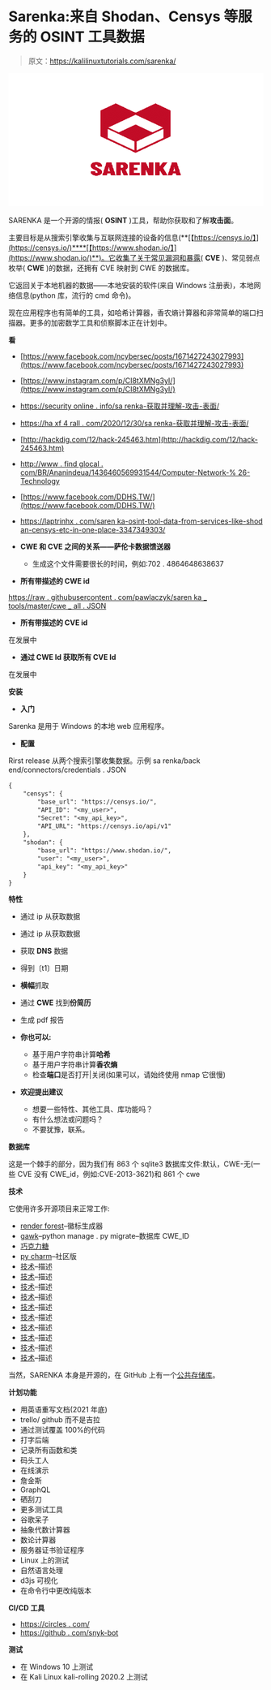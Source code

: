 # Sarenka:来自 Shodan、Censys 等服务的 OSINT 工具数据

> 原文：<https://kalilinuxtutorials.com/sarenka/>

[![Sarenka : OSINT Tool Data From Services Like Shodan, Censys](img/496e6f22beffc0d441318d7d34c207e4.png "Sarenka : OSINT Tool Data From Services Like Shodan, Censys")](https://1.bp.blogspot.com/-68niHfezg_M/X_cl-mgafrI/AAAAAAAAISs/iSYEX1CtfXMIN8mggu89nLICsz54KyvqQCLcBGAsYHQ/s728/SARENKA%25281%2529.png)

SARENKA 是一个开源的情报( **OSINT** )工具，帮助你获取和了解**攻击面**。

主要目标是从搜索引擎收集与互联网连接的设备的信息(**[【https://censys.io/】](https://censys.io/)****[【https://www.shodan.io/】](https://www.shodan.io/)**)。它收集了关于常见漏洞和暴露( **CVE** )、常见弱点枚举( **CWE** )的数据，还拥有 CVE 映射到 CWE 的数据库。

它返回关于本地机器的数据——本地安装的软件(来自 Windows 注册表)，本地网络信息(python 库，流行的 cmd 命令)。

现在应用程序也有简单的工具，如哈希计算器，香农熵计算器和非常简单的端口扫描器。更多的加密数学工具和侦察脚本正在计划中。

**看**

*   [https://www.facebook.com/ncybersec/posts/1671427243027993](https://www.facebook.com/ncybersec/posts/1671427243027993)
*   [https://www.instagram.com/p/CI8tXMNg3yI/](https://www.instagram.com/p/CI8tXMNg3yI/)
*   [https://security online . info/sa renka-获取并理解-攻击-表面/](https://securityonline.info/sarenka-obtaining-and-understanding-attack-surface/)
*   [https://ha xf 4 rall . com/2020/12/30/sa renka-获取并理解-攻击-表面/](https://haxf4rall.com/2020/12/30/sarenka-obtaining-and-understanding-attack-surface/)
*   [http://hackdig.com/12/hack-245463.htm](http://hackdig.com/12/hack-245463.htm)
*   [http://www . find glocal . com/BR/Ananindeua/1436460569931544/Computer-Network-% 26-Technology](http://www.findglocal.com/BR/Ananindeua/1436460569931544/Computer-Network-%26-Technology)
*   [https://www.facebook.com/DDHS.TW/](https://www.facebook.com/DDHS.TW/)
*   [https://laptrinhx . com/saren ka-osint-tool-data-from-services-like-shod an-censys-etc-in-one-place-3347349303/](https://laptrinhx.com/sarenka-osint-tool-data-from-services-like-shodan-censys-etc-in-one-place-3347349303/)

*   **CWE 和 CVE 之间的关系——萨伦卡数据馈送器**
    *   生成这个文件需要很长的时间，例如:702 . 4864648638637

*   **所有带描述的 CWE id**

[https://raw . githubusercontent . com/pawlaczyk/saren ka _ tools/master/cwe _ all . JSON](https://raw.githubusercontent.com/pawlaczyk/sarenka_tools/master/cwe_all.json)

*   **所有带描述的 CVE id**

在发展中

*   **通过 CWE Id 获取所有 CVE Id**

在发展中

**安装**

*   **入门**

Sarenka 是用于 Windows 的本地 web 应用程序。

*   **配置**

Rirst release 从两个搜索引擎收集数据。示例 sa renka/back end/connectors/credentials . JSON

```
{   
    "censys": {
        "base_url": "https://censys.io/",
        "API_ID": "<my_user>",
        "Secret": "<my_api_key>",
        "API_URL": "https://censys.io/api/v1"
    },
    "shodan": {
        "base_url": "https://www.shodan.io/",
        "user": "<my_user>",
        "api_key": "<my_api_key>"
    }
}
```

**特性**

*   通过 ip 从获取数据
*   通过 ip 从获取数据
*   获取 **DNS** 数据
*   得到〔t1〕日期
*   **横幅**抓取
*   通过 **CWE** 找到**份简历**
*   生成 pdf 报告

*   **你也可以:**
    *   基于用户字符串计算**哈希**
    *   基于用户字符串计算**香农熵**
    *   检查**端口**是否打开|关闭(如果可以，请始终使用 nmap 它很慢)
*   **欢迎提出建议**
    *   想要一些特性、其他工具、库功能吗？
    *   有什么想法或问题吗？
    *   不要犹豫，联系。

**数据库**

这是一个棘手的部分，因为我们有 863 个 sqlite3 数据库文件:默认，CWE-无(一些 CVE 没有 CWE_id，例如:CVE-2013-3621)和 861 个 cwe

**技术**

它使用许多开源项目来正常工作:

*   [render forest](https://www.renderforest.com/)–徽标生成器
*   [gawk](http://gnuwin32.sourceforge.net/packages/gawk.htm)–python manage . py migrate–数据库 CWE_ID
*   [巧克力糖](https://chocolatey.org/)
*   [py charm](https://www.jetbrains.com/pycharm/)–社区版
*   [技术](https://github.com/pawlaczyk/sarenka/blob/master/url_address)–描述
*   [技术](https://github.com/pawlaczyk/sarenka/blob/master/url_address)–描述
*   [技术](https://github.com/pawlaczyk/sarenka/blob/master/url_address)–描述
*   [技术](https://github.com/pawlaczyk/sarenka/blob/master/url_address)–描述
*   [技术](https://github.com/pawlaczyk/sarenka/blob/master/url_address)–描述
*   [技术](https://github.com/pawlaczyk/sarenka/blob/master/url_address)–描述
*   [技术](https://github.com/pawlaczyk/sarenka/blob/master/url_address)–描述
*   [技术](https://github.com/pawlaczyk/sarenka/blob/master/url_address)–描述
*   [技术](https://github.com/pawlaczyk/sarenka/blob/master/url_address)–描述
*   [技术](https://github.com/pawlaczyk/sarenka/blob/master/url_address)–描述

当然，SARENKA 本身是开源的，在 GitHub 上有一个[公共存储库](https://github.com/pawlaczyk/sarenka)。

**计划功能**

*   用英语重写文档(2021 年底)
*   trello/ github 而不是吉拉
*   通过测试覆盖 100%的代码
*   打字后端
*   记录所有函数和类
*   码头工人
*   在线演示
*   詹金斯
*   GraphQL
*   硒刮刀
*   更多测试工具
*   谷歌呆子
*   抽象代数计算器
*   数论计算器
*   服务器证书验证程序
*   Linux 上的测试
*   自然语言处理
*   d3js 可视化
*   在命令行中更改纯版本

**CI/CD 工具**

*   [https://circles . com/](https://circleci.com/)
*   [https://github . com/snyk-bot](https://github.com/snyk-bot)

**测试**

*   在 Windows 10 上测试
*   在 Kali Linux kali-rolling 2020.2 上测试